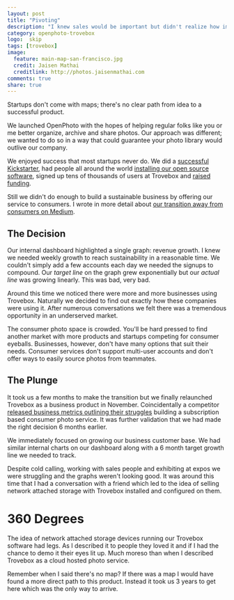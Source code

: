 ```yaml
---
layout: post
title: "Pivoting"
description: "I knew sales would be important but didn't realize how important until I met a good sales person."
category: openphoto-trovebox
logo:  skip
tags: [trovebox]
image:
  feature: main-map-san-francisco.jpg
  credit: Jaisen Mathai
  creditlink: http://photos.jaisenmathai.com
comments: true
share: true
---
```


Startups don't come with maps; there's no clear path from idea to a successful product.

We launched OpenPhoto with the hopes of helping regular folks like you or me better organize, archive and share photos. Our approach was different; we wanted to do so in a way that could guarantee your photo library would outlive our company.

We enjoyed success that most startups never do. We did a [successful Kickstarter](https://www.kickstarter.com/projects/jmathai/openphoto-a-photo-service-for-your-s3-or-dropbox-a), had people all around the world [installing our open source software](https://github.com/photo/frontend), signed up tens of thousands of users at Trovebox and [raised funding](../fundraising/).

Still we didn't do enough to build a sustainable business by offering our service to consumers. I wrote in more detail about [our transition away from consumers on Medium](https://medium.com/@jmathai/hello-2014-goodbye-consumer-photo-internet-service-b1234eaf75b).

## The Decision

Our internal dashboard highlighted a single graph: revenue growth. I knew we needed weekly growth to reach sustainability in a reasonable time. We couldn't simply add a few accounts each day we needed the signups to compound. Our *target line* on the graph grew exponentially but our *actual line* was growing linearly. This was bad, very bad.

Around this time we noticed there were more and more businesses using Trovebox. Naturally we decided to find out exactly how these companies were using it. After numerous conversations we felt there was a tremendous opportunity in an underserved market.

The consumer photo space is crowded. You'll be hard pressed to find another market with more products and startups competing for consumer eyeballs. Businesses, however, don't have many options that suit their needs. Consumer services don't support multi-user accounts and don't offer ways to easily source photos from teammates.

## The Plunge

It took us a few months to make the transition but we finally relaunched Trovebox as a business product in November. Coincidentally a competitor [released business metrics outlining their struggles](https://github.com/everpix/Everpix-Intelligence) building a subscription based consumer photo service. It was further validation that we had made the right decision 6 months earlier.

We immediately focused on growing our business customer base. We had similar internal charts on our dashboard along with a 6 month target growth line we needed to track.

Despite cold calling, working with sales people and exhibiting at expos we were struggling and the graphs weren't looking good. It was around this time that I had a conversation with a friend which led to the idea of selling network attached storage with Trovebox installed and configured on them.

# 360 Degrees

The idea of network attached storage devices running our Trovebox software had legs. As I described it to people they loved it and if I had the chance to demo it their eyes lit up. Much moreso than when I described Trovebox as a cloud hosted photo service.

Remember when I said there's no map? If there was a map I would have found a more direct path to this product. Instead it took us 3 years to get here which was the only way to arrive.
